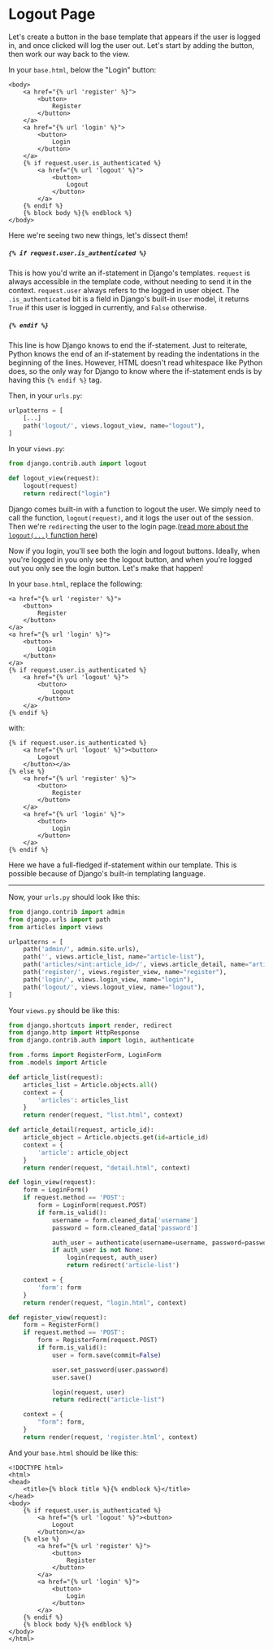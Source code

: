 # Logout Page
Let's create a button in the base template that appears if the user is logged in, and once clicked will log the user out. Let's start by adding the button, then work our way back to the view.

In your `base.html`, below the "Login" button:
```django
<body>
    <a href="{% url 'register' %}">
        <button>
            Register
        </button>
    </a>
    <a href="{% url 'login' %}">
        <button>
            Login
        </button>
    </a>
    {% if request.user.is_authenticated %}
        <a href="{% url 'logout' %}">
            <button>
                Logout
            </button>
        </a>
    {% endif %}
    {% block body %}{% endblock %}
</body>
```
Here we're seeing two new things, let's dissect them!

##### `{% if request.user.is_authenticated %}`
This is how you'd write an if-statement in Django's templates. `request` is always accessible in the template code, without needing to send it in the context. `request.user` always refers to the logged in user object. The `.is_authenticated` bit is a field in Django's built-in `User` model, it returns `True` if this user is logged in currently, and `False` otherwise.

##### `{% endif %}`
This line is how Django knows to end the if-statement. Just to reiterate, Python knows the end of an if-statement by reading the indentations in the beginning of the lines. However, HTML doesn't read whitespace like Python does, so the only way for Django to know where the if-statement ends is by having this `{% endif %}` tag.

Then, in your `urls.py`:
```python
urlpatterns = [
    [...]
    path('logout/', views.logout_view, name="logout"),
]
```
In your `views.py`:
```python
from django.contrib.auth import logout

def logout_view(request):
    logout(request)
    return redirect("login")
```
Django comes built-in with a function to logout the user. We simply need to call the function, `logout(request)`, and it logs the user out of the session. Then we're `redirect`ing the user to the login page.([read more about the `logout(...)` function here](https://docs.djangoproject.com/en/2.2/topics/auth/default/#django.contrib.auth.logout))

Now if you login, you'll see both the login and logout buttons. Ideally, when you're logged in you only see the logout button, and when you're logged out you only see the login button. Let's make that happen!

In your `base.html`, replace the following:
```django
<a href="{% url 'register' %}">
    <button>
        Register
    </button>
</a>
<a href="{% url 'login' %}">
    <button>
        Login
    </button>
</a>
{% if request.user.is_authenticated %}
    <a href="{% url 'logout' %}">
        <button>
            Logout
        </button>
    </a>
{% endif %}
```
with:
```django
{% if request.user.is_authenticated %}
    <a href="{% url 'logout' %}"><button>
        Logout
    </button></a>
{% else %}
    <a href="{% url 'register' %}">
        <button>
            Register
        </button>
    </a>
    <a href="{% url 'login' %}">
        <button>
            Login
        </button>
    </a>
{% endif %}
```
Here we have a full-fledged if-statement within our template. This is possible because of Django's built-in templating language.

---

Now, your `urls.py` should look like this:
```python
from django.contrib import admin
from django.urls import path
from articles import views

urlpatterns = [
    path('admin/', admin.site.urls),
    path('', views.article_list, name="article-list"),
    path('articles/<int:article_id>/', views.article_detail, name="article-detail"),
    path('register/', views.register_view, name="register"),
    path('login/', views.login_view, name="login"),
    path('logout/', views.logout_view, name="logout"),
]
```

Your `views.py` should be like this:
```python
from django.shortcuts import render, redirect
from django.http import HttpResponse
from django.contrib.auth import login, authenticate

from .forms import RegisterForm, LoginForm
from .models import Article

def article_list(request):
    articles_list = Article.objects.all()
    context = {
        'articles': articles_list
    }
    return render(request, "list.html", context)

def article_detail(request, article_id):
    article_object = Article.objects.get(id=article_id)
    context = {
        'article': article_object
    }
    return render(request, "detail.html", context)

def login_view(request):
    form = LoginForm()
    if request.method == 'POST':
        form = LoginForm(request.POST)
        if form.is_valid():
            username = form.cleaned_data['username']
            password = form.cleaned_data['password']

            auth_user = authenticate(username=username, password=password)
            if auth_user is not None:
                login(request, auth_user)
                return redirect('article-list')

    context = {
        'form': form
    }
    return render(request, "login.html", context)

def register_view(request):
    form = RegisterForm()
    if request.method == 'POST':
        form = RegisterForm(request.POST)
        if form.is_valid():
            user = form.save(commit=False)

            user.set_password(user.password)
            user.save()

            login(request, user)
            return redirect("article-list")

    context = {
        "form": form,
    }
    return render(request, 'register.html', context)
```

And your `base.html` should be like this:
```django
<!DOCTYPE html>
<html>
<head>
    <title>{% block title %}{% endblock %}</title>
</head>
<body>
    {% if request.user.is_authenticated %}
        <a href="{% url 'logout' %}"><button>
            Logout
        </button></a>
    {% else %}
        <a href="{% url 'register' %}">
            <button>
                Register
            </button>
        </a>
        <a href="{% url 'login' %}">
            <button>
                Login
            </button>
        </a>
    {% endif %}
    {% block body %}{% endblock %}
</body>
</html>
```